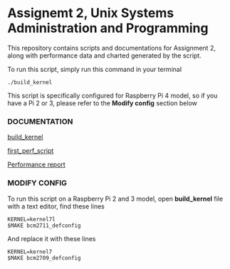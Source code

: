 
#   Assignemt 2, Unix Systems Administration and Programming


  This repository contains scripts and documentations for Assignment 2, along with performance data and charted generated by the script.

  To run this script, simply run this command in your terminal

	./build_kernel

  This script is specifically configured for Raspberry Pi 4 model, so if you have a Pi 2 or 3, please refer to the **Modify config** section below 

### **DOCUMENTATION**

  [build_kernel](build_kernel.md)

  [first_perf_script](first_perf_script.md)

  [Performance report](report.md)


### **MODIFY CONFIG**

  To run this script on a Raspberry Pi 2 and 3 model, open **build_kernel** file with a text editor, find these lines
	
	KERNEL=kernel7l
	$MAKE bcm2711_defconfig
  
  And replace it with these lines
	 
	KERNEL=kernel7
	$MAKE bcm2709_defconfig